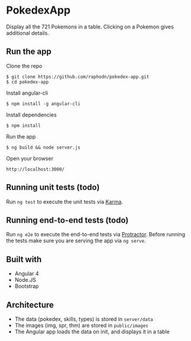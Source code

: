 # PokedexApp

Display all the 721 Pokemons in a table. Clicking on a Pokemon gives additional details.


## Run the app

Clone the repo
```
$ git clone https://github.com/raphodn/pokedex-app.git
$ cd pokedex-app
```

Install angular-cli
```
$ npm install -g angular-cli
```

Install dependencies
```
$ npm install
```

Run the app
```
$ ng build && node server.js
```

Open your browser
```
http://localhost:3000/
```


## Running unit tests (todo)

Run `ng test` to execute the unit tests via [Karma](https://karma-runner.github.io).


## Running end-to-end tests (todo)

Run `ng e2e` to execute the end-to-end tests via [Protractor](http://www.protractortest.org/).
Before running the tests make sure you are serving the app via `ng serve`.


## Built with

- Angular 4
- Node.JS
- Bootstrap


## Architecture

- The data (pokedex, skills, types) is stored in `server/data`
- The images (img, spr, thm) are stored in `public/images`
- The Angular app loads the data on init, and displays it in a table
